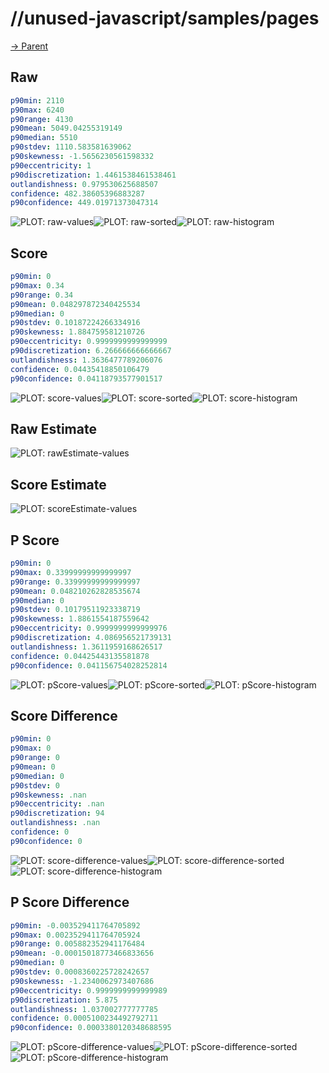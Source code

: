 
# //unused-javascript/samples/pages

[→ Parent](../..)


## Raw


```yaml
p90min: 2110
p90max: 6240
p90range: 4130
p90mean: 5049.04255319149
p90median: 5510
p90stdev: 1110.583581639062
p90skewness: -1.5656230561598332
p90eccentricity: 1
p90discretization: 1.4461538461538461
outlandishness: 0.979530625688507
confidence: 482.38605396883287
p90confidence: 449.01971373047314

```

![PLOT: raw-values](./raw/values.svg)![PLOT: raw-sorted](./raw/sorted.svg)![PLOT: raw-histogram](./raw/histogram.svg)
## Score


```yaml
p90min: 0
p90max: 0.34
p90range: 0.34
p90mean: 0.048297872340425534
p90median: 0
p90stdev: 0.10187224266334916
p90skewness: 1.884759581210726
p90eccentricity: 0.9999999999999999
p90discretization: 6.266666666666667
outlandishness: 1.3636477789206076
confidence: 0.04435418850106479
p90confidence: 0.04118793577901517

```

![PLOT: score-values](./score/values.svg)![PLOT: score-sorted](./score/sorted.svg)![PLOT: score-histogram](./score/histogram.svg)
## Raw Estimate

![PLOT: rawEstimate-values](./rawEstimate/values.svg)
## Score Estimate

![PLOT: scoreEstimate-values](./scoreEstimate/values.svg)
## P Score


```yaml
p90min: 0
p90max: 0.33999999999999997
p90range: 0.33999999999999997
p90mean: 0.048210262828535674
p90median: 0
p90stdev: 0.10179511923338719
p90skewness: 1.8861554187559642
p90eccentricity: 0.9999999999999976
p90discretization: 4.086956521739131
outlandishness: 1.3611959168626517
confidence: 0.04425443135581878
p90confidence: 0.041156754028252814

```

![PLOT: pScore-values](./pScore/values.svg)![PLOT: pScore-sorted](./pScore/sorted.svg)![PLOT: pScore-histogram](./pScore/histogram.svg)
## Score Difference


```yaml
p90min: 0
p90max: 0
p90range: 0
p90mean: 0
p90median: 0
p90stdev: 0
p90skewness: .nan
p90eccentricity: .nan
p90discretization: 94
outlandishness: .nan
confidence: 0
p90confidence: 0

```

![PLOT: score-difference-values](./score-difference/values.svg)![PLOT: score-difference-sorted](./score-difference/sorted.svg)![PLOT: score-difference-histogram](./score-difference/histogram.svg)
## P Score Difference


```yaml
p90min: -0.003529411764705892
p90max: 0.0023529411764705924
p90range: 0.005882352941176484
p90mean: -0.00015018773466833656
p90median: 0
p90stdev: 0.0008360225728242657
p90skewness: -1.2340062973407686
p90eccentricity: 0.9999999999999989
p90discretization: 5.875
outlandishness: 1.037002777777785
confidence: 0.0005100234492792711
p90confidence: 0.0003380120348688595

```

![PLOT: pScore-difference-values](./pScore-difference/values.svg)![PLOT: pScore-difference-sorted](./pScore-difference/sorted.svg)![PLOT: pScore-difference-histogram](./pScore-difference/histogram.svg)